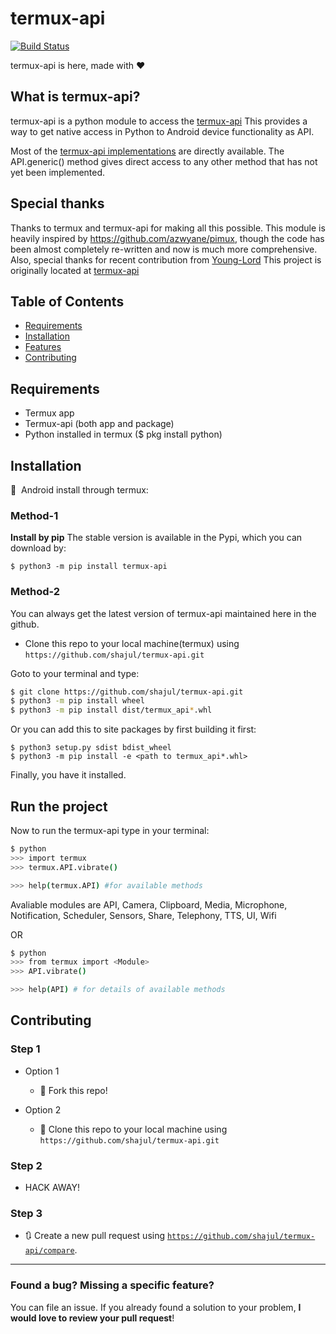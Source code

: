 # termux-api

[![Build Status](http://img.shields.io/travis/badges/badgerbadgerbadger.svg?style=flat-square)](https://github.com/shajul/termux-api)

termux-api is here, made with :heart:

## What is termux-api?
termux-api is a python module to access the [termux-api](https://wiki.termux.com/wiki/Termux:API)
This provides a way to get native access in Python to Android device functionality as API.

Most of the [termux-api implementations](https://wiki.termux.com/wiki/Termux:API) are directly available.
The API.generic() method gives direct access to any other method that has not yet been implemented.

## Special thanks
Thanks to termux and termux-api for making all this possible.
This module is heavily inspired by https://github.com/azwyane/pimux, though the code has been 
almost completely re-written and now is much more comprehensive. Also, special thanks for recent contribution from [Young-Lord](https://github.com/Young-Lord)
This project is originally located at [termux-api](https://github.com/shajul/termux-api)

## Table of Contents
- [Requirements](#Requirements)
- [Installation](#Installation)
- [Features](#Features)
- [Contributing](#Contributing)

## Requirements

- Termux app
- Termux-api (both app and package)
- Python installed in termux ($ pkg install python)

## Installation

🚀&nbsp; Android install through termux:

### Method-1

**Install by pip**
The stable version is available in the Pypi, which you can download by:

```
$ python3 -m pip install termux-api
```

### Method-2

You can always get the latest version of termux-api maintained here in the github.
- Clone this repo to your local machine(termux) using `https://github.com/shajul/termux-api.git`

Goto to your terminal and type:

```sh
$ git clone https://github.com/shajul/termux-api.git
$ python3 -m pip install wheel
$ python3 -m pip install dist/termux_api*.whl
```

Or you can add this to site packages by first building it first:
```
$ python3 setup.py sdist bdist_wheel
$ python3 -m pip install -e <path to termux_api*.whl>
```

Finally, you have it installed.

## Run the project

Now to run the termux-api type in your terminal:

```bash
$ python
>>> import termux
>>> termux.API.vibrate()

>>> help(termux.API) #for available methods
```
Avaliable modules are
API, Camera, Clipboard, Media, Microphone, Notification, Scheduler, Sensors, Share, Telephony, TTS, UI, Wifi

OR

```bash
$ python
>>> from termux import <Module>
>>> API.vibrate()

>>> help(API) # for details of available methods

```

## Contributing

### Step 1

- Option 1
    - 🍴 Fork this repo!

- Option 2
    - 👯 Clone this repo to your local machine using `https://github.com/shajul/termux-api.git`

### Step 2

- HACK AWAY!

### Step 3

- 🔃 Create a new pull request using <a href="https://github.com/shajul/termux-api/compare" target="_blank">`https://github.com/shajul/termux-api/compare`</a>.


---

###  Found a bug? Missing a specific feature?
You can file an issue.
If you already found a solution to your problem, **I would love to review your pull request**!

